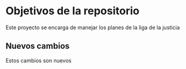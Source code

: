 # Objetivos de la repositorio

Este proyecto se encarga de manejar los planes de la liga de la justicia


## Nuevos cambios
Estos cambios son nuevos